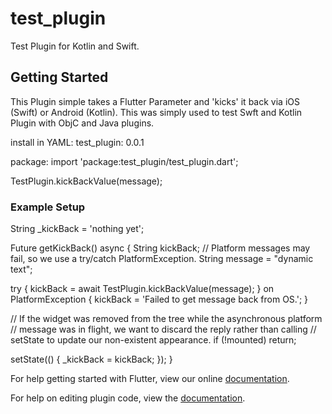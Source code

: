 # test_plugin

Test Plugin for Kotlin and Swift.

## Getting Started

This Plugin simple takes a Flutter Parameter and 'kicks' it back via iOS (Swift) or Android (Kotlin). This was simply used to test Swft and Kotlin Plugin with ObjC and Java plugins.

install in YAML: 
test_plugin: 0.0.1

package: import 'package:test_plugin/test_plugin.dart';

TestPlugin.kickBackValue(message);

### Example Setup
String _kickBack = 'nothing yet';

Future<void> getKickBack() async {
  String kickBack;
  // Platform messages may fail, so we use a try/catch PlatformException.
  String message = "dynamic text";

  try {
    kickBack = await TestPlugin.kickBackValue(message);
  } on PlatformException {
    kickBack = 'Failed to get message back from OS.';
  }

  // If the widget was removed from the tree while the asynchronous platform
  // message was in flight, we want to discard the reply rather than calling
  // setState to update our non-existent appearance.
  if (!mounted) return;

  setState(() {
    _kickBack = kickBack;
  });
}


For help getting started with Flutter, view our online
[documentation](https://flutter.io/).

For help on editing plugin code, view the [documentation](https://flutter.io/developing-packages/#edit-plugin-package).
